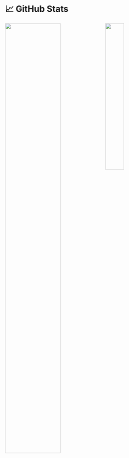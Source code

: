<!--
**CgKaminski/CgKaminski** is a ✨ _special_ ✨ repository because its `README.md` (this file) appears on your GitHub profile.
-->
# &#x1f4c8; GitHub Stats
<img align="left" src="https://github-readme-stats.vercel.app/api?username=CgKaminski&theme=merko" width=60% ><img align="right" src="https://github-readme-stats.vercel.app/api/top-langs/?username=CgKaminski&theme=merko" width="35%">
